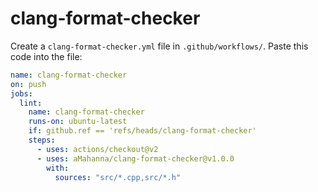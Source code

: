 # clang-format-checker

Create a `clang-format-checker.yml` file in `.github/workflows/`.
Paste this code into the file:

```yml
name: clang-format-checker
on: push
jobs:
  lint:
    name: clang-format-checker
    runs-on: ubuntu-latest
    if: github.ref == 'refs/heads/clang-format-checker'
    steps:
      - uses: actions/checkout@v2
      - uses: aMahanna/clang-format-checker@v1.0.0
        with:
          sources: "src/*.cpp,src/*.h"
```
